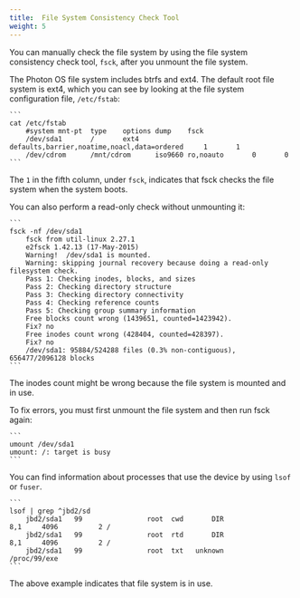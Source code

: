 ```yaml
---
title:  File System Consistency Check Tool
weight: 5
---
```


You can manually check the file system by using the file system consistency check tool, `fsck`, after you unmount the file system.

The Photon OS file system includes btrfs and ext4. The default root file system is ext4, which you can see by looking at the file system configuration file, `/etc/fstab`: 

    ```
    cat /etc/fstab
    	#system mnt-pt  type    options dump    fsck
    	/dev/sda1       /       ext4    defaults,barrier,noatime,noacl,data=ordered     1       1
    	/dev/cdrom      /mnt/cdrom      iso9660 ro,noauto       0       0
    ```

The `1` in the fifth column, under `fsck`, indicates that fsck checks the file system when the system boots.

You can also perform a read-only check without unmounting it:
	
    ```
    fsck -nf /dev/sda1
    	fsck from util-linux 2.27.1
    	e2fsck 1.42.13 (17-May-2015)
    	Warning!  /dev/sda1 is mounted.
    	Warning: skipping journal recovery because doing a read-only filesystem check.
    	Pass 1: Checking inodes, blocks, and sizes
    	Pass 2: Checking directory structure
    	Pass 3: Checking directory connectivity
    	Pass 4: Checking reference counts
    	Pass 5: Checking group summary information
    	Free blocks count wrong (1439651, counted=1423942).
    	Fix? no
    	Free inodes count wrong (428404, counted=428397).
    	Fix? no
    	/dev/sda1: 95884/524288 files (0.3% non-contiguous), 656477/2096128 blocks
    ```

The inodes count might be wrong because the file system is mounted and in use. 

To fix errors, you must first unmount the file system and then run fsck again: 
	
    ```
    umount /dev/sda1
    umount: /: target is busy
    ```

You can find information about processes that use the device by using `lsof` or `fuser`.
    
    	
    ```
    lsof | grep ^jbd2/sd
    	jbd2/sda1   99                root  cwd       DIR                8,1     4096          2 /
    	jbd2/sda1   99                root  rtd       DIR                8,1     4096          2 /
    	jbd2/sda1   99                root  txt   unknown                                        /proc/99/exe
    ```

The above example indicates that file system is in use. 

